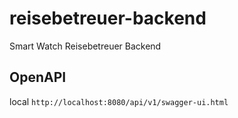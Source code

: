 # reisebetreuer-backend
Smart Watch Reisebetreuer Backend

## OpenAPI
local `http://localhost:8080/api/v1/swagger-ui.html`
